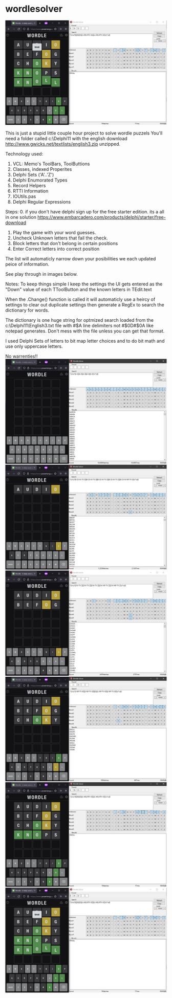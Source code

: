 # wordlesolver
![This is an image](https://github.com/jimfergusondev/wordlesolver/blob/main/Screenshot6.jpg?raw=true)

This is just a stupid little couple hour project to solve wordle puzzels
You'll need a folder called c:\Delphi11 with the english download
http://www.gwicks.net/textlists/english3.zip
unzipped.

Technology used:
1. VCL: Memo's ToolBars, ToolButtions
2. Classes, indexed Properites
3. Delphi Sets ('A'..'Z')
4. Delphi Enumorated Types
5. Record Helpers
6. RTTI Information
7. IOUtils.pas
8. Delphi Regular Expressions

Steps:
0. if you don't have delphi sign up for the free starter edition.  its a all in one solution
 https://www.embarcadero.com/products/delphi/starter/free-download
 
1. Play the game with your word guesses.
2. Uncheck Unknown letters that fail the check.
3. Block letters that don't belong in certain positions
4. Enter Correct letters into correct position 

The list will automaticly narrow down your posibilities we each updated peice of information.  

See play through in images below.

Notes:
To keep things simple I keep the settings the UI gets entered as the "Down" value of each TToolButton and the known letters in TEdit.text

When the .Change() function is called it will automaticly use a heircy of settings to clear out duplicate settings then generate a RegEx to search the dictionary for words.  

The dictionary is one huge string for optmized search loaded from the c:\Delphi11\English3.txt file with #$A line delimiters not #$0D#$0A like notepad generates.  Don't mess with the file unless you can get that format.

I used Delphi Sets of letters to bit map letter choices and to do bit math and use only uppercase letters.

No warrenties!! 
![This is an image](https://github.com/jimfergusondev/wordlesolver/blob/main/ScreenShot1.jpg?raw=true)
![This is an image](https://github.com/jimfergusondev/wordlesolver/blob/main/ScreenShot2.jpg?raw=true)
![This is an image](https://github.com/jimfergusondev/wordlesolver/blob/main/ScreenShot3.jpg?raw=true)
![This is an image](https://github.com/jimfergusondev/wordlesolver/blob/main/Screenshot4.jpg?raw=true)
![This is an image](https://github.com/jimfergusondev/wordlesolver/blob/main/Screenshot5.jpg?raw=true)
![This is an image](https://github.com/jimfergusondev/wordlesolver/blob/main/Screenshot6.jpg?raw=true)

